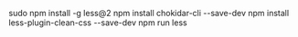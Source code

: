 sudo npm install -g less@2
npm install chokidar-cli --save-dev
npm install less-plugin-clean-css --save-dev
npm run less